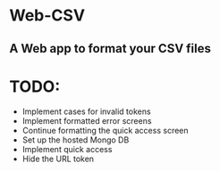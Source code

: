 # Web-CSV
## A Web app to format your CSV files


# TODO:
* Implement cases for invalid tokens
* Implement formatted error screens
* Continue formatting the quick access screen
* Set up the hosted Mongo DB
* Implement quick access
* Hide the URL token